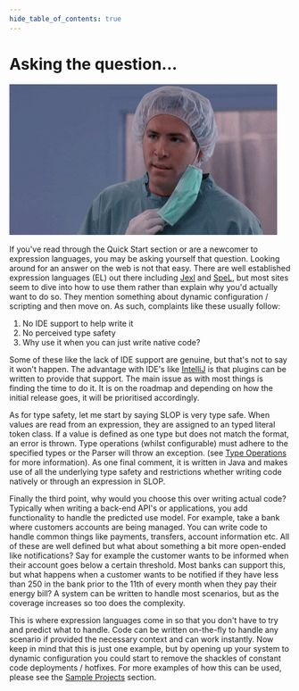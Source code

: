 ```yaml
---
hide_table_of_contents: true
---
```


# Asking the question...
![But why?](/img/why.gif)

If you've read through the Quick Start section or are a newcomer to expression languages, you may be asking yourself 
that question. Looking around for an answer on the web is not that easy. There are well established expression languages (EL) 
out there including [Jexl](https://commons.apache.org/proper/commons-jexl/) and [SpeL](https://docs.spring.io/spring-integration/docs/5.3.0.RELEASE/reference/html/spel.html), but most sites seem to dive into how to use them rather than 
explain why you'd actually want to do so. They mention something about dynamic configuration / scripting and then move on. 
As such, complaints like these usually follow:
1. No IDE support to help write it
2. No perceived type safety
3. Why use it when you can just write native code?

Some of these like the lack of IDE support are genuine, but that's not to say it won't happen. The advantage with IDE's like
[IntelliJ](https://www.jetbrains.com/idea/) is that plugins can be written to provide that support. The main issue as 
with most things is finding the time to do it. It is on the roadmap and depending on how the initial release goes, it will 
be prioritised accordingly.

As for type safety, let me start by saying SLOP is very type safe. When values are read from an expression, they 
are assigned to an typed literal token class. If a value is defined as one type but does not match the format, an error is 
thrown. Type operations (whilst configurable) must adhere to the specified types or the Parser will throw an exception.
(see [Type Operations](/docs/Extending/type-operations.md) for more information). As one final comment, it is written in 
Java and makes use of all the underlying type safety and restrictions whether writing code natively or through an expression 
in SLOP.

Finally the third point, why would you choose this over writing actual code? Typically when writing a back-end API's or applications, 
you add functionality to handle the predicted use model. For example, take a bank where customers accounts are being managed. You 
can write code to handle common things like payments, transfers, account information etc. All of these are well defined but 
what about something a bit more open-ended like notifications? Say for example the customer wants to be informed when their account 
goes below a certain threshold. Most banks can support this, but what happens when a customer wants to be notified if they have 
less than 250 in the bank prior to the 11th of every month when they pay their energy bill? A system can be written to handle 
most scenarios, but as the coverage increases so too does the complexity.

This is where expression languages come in so that you don't have to try and predict what to handle. Code can be written on-the-fly 
to handle any scenario if provided the necessary context and can work instantly. Now keep in mind that this is just one example, 
but by opening up your system to dynamic configuration you could start to remove the shackles of constant code deployments / hotfixes.
For more examples of how this can be used, please see the [Sample Projects](/docs/Sample%20Projects/example-projects) section.